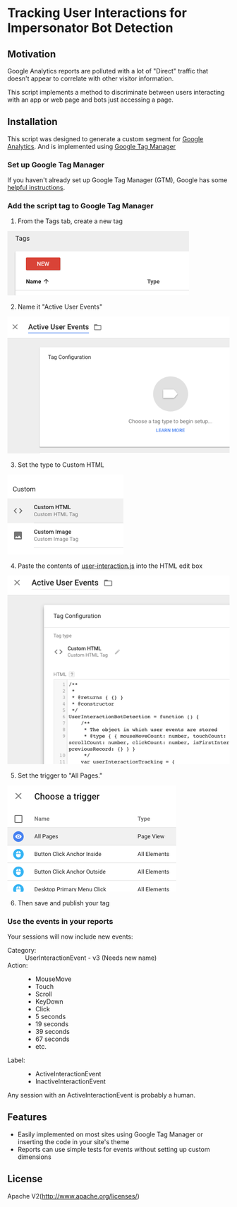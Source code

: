 Tracking User Interactions for Impersonator Bot Detection
===========================
Motivation
----------
Google Analytics reports are polluted with a lot of "Direct" traffic that doesn't appear to correlate with other visitor information.

This script implements a method to discriminate between users interacting with an app or web page and bots just accessing a page.

Installation
------------
This script was designed to generate a custom segment for [Google Analytics](https://analytics.google.com/). And is implemented using [Google Tag Manager](https://www.google.com/analytics/tag-manager/)

### Set up Google Tag Manager
If you haven't already set up Google Tag Manager (GTM), Google has some [helpful instructions](https://support.google.com/tagmanager/answer/6102821?hl=en).

### Add the script tag to Google Tag Manager

1. From the Tags tab, create a new tag

 ![New Tag](screenshots/new-tag.png "New Tag")

2. Name it "Active User Events"

 ![Tag Name](screenshots/tag-name.png "Tag Name")

3. Set the type to Custom HTML

 ![Tag Type](screenshots/tag-type.png "Tag Type")

4. Paste the contents of  [user-interaction.js](https://github.com/FirebrandLLC/User-Interaction-JS-Tracking/blob/master/user-interaction.js) into the HTML edit box

 ![Tag HTML](screenshots/tag-html.png "Tag HTML")

5. Set the trigger to "All Pages."

 ![Tag Trigger](screenshots/tag-trigger.png "Tag Trigger")

6. Then save and publish your tag

### Use the events in your reports
Your sessions will now include new events:
<dl>
<dt>Category:</dt>
<dd>UserInteractionEvent - v3 (Needs new name)</dd>
<dt>Action:</dt>
<dd>

  + MouseMove
  + Touch
  + Scroll
  + KeyDown
  + Click
  + 5 seconds
  + 19 seconds
  + 39 seconds
  + 67 seconds
  + etc.
 </dd>
<dt>Label:</dt>
<dd>

  + ActiveInteractionEvent
  + InactiveInteractionEvent
</dd>
</dl>

Any session with an ActiveInteractionEvent is probably a human.


Features
----------
 - Easily implemented on most sites using Google Tag Manager or inserting the code in your site's theme
 - Reports can use simple tests for events without setting up custom dimensions

License
-------
Apache V2(http://www.apache.org/licenses/)
